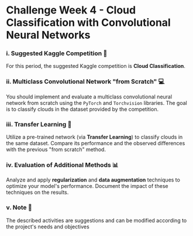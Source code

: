 # Challenge Week 4 - Cloud Classification with Convolutional Neural Networks


### i. Suggested Kaggle Competition 📄

For this period, the suggested Kaggle competition is **Cloud Classification**.


### ii. Multiclass Convolutional Network "from Scratch" 💻

You should implement and evaluate a multiclass convolutional neural network from scratch using the `PyTorch` and `Torchvision` libraries. The goal is to classify clouds in the dataset provided by the competition.


### iii. Transfer Learning 🧠

Utilize a pre-trained network (via **Transfer Learning**) to classify clouds in the same dataset. Compare its performance and the observed differences with the previous "from scratch" method.


### iv. Evaluation of Additional Methods 📊

Analyze and apply **regularization** and **data augmentation** techniques to optimize your model's performance. Document the impact of these techniques on the results.


### v. Note 📝

The described activities are suggestions and can be modified according to the project's needs and objectives